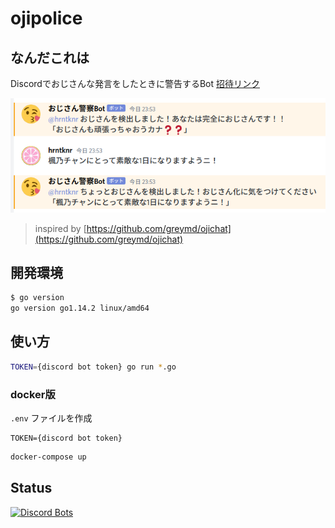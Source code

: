 # ojipolice

## なんだこれは
Discordでおじさんな発言をしたときに警告するBot
[招待リンク](https://discord.com/api/oauth2/authorize?client_id=712899313432395817&permissions=67584&scope=bot)

![screenshot](./assets/screenshot.png)

> inspired by [https://github.com/greymd/ojichat](https://github.com/greymd/ojichat)

## 開発環境

```bash
$ go version
go version go1.14.2 linux/amd64
```

## 使い方
```sh
TOKEN={discord bot token} go run *.go
```

### docker版
`.env` ファイルを作成
```
TOKEN={discord bot token}
```

```sh
docker-compose up
```

## Status
[![Discord Bots](https://top.gg/api/widget/712899313432395817.svg)](https://top.gg/bot/712899313432395817)
